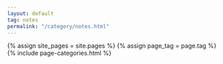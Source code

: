 ```yaml
---
layout: default
tag: notes
permalink: "/category/notes.html"
---
```


{% assign site_pages = site.pages  %}
{% assign page_tag = page.tag  %}
{% include page-categories.html %}
